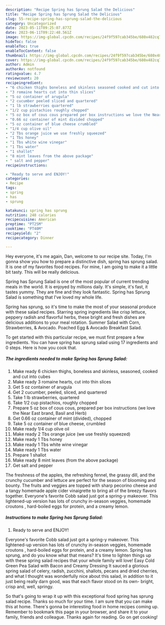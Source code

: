 ```yaml
---
description: "Recipe Spring has Sprung Salad the Delicious"
title: "Recipe Spring has Sprung Salad the Delicious"
slug: 55-recipe-spring-has-sprung-salad-the-delicious
category: Uncategorized
date: 2023-05-11T09:25:07.877Z
date: 2023-06-11T09:22:48.561Z
image: https://img-global.cpcdn.com/recipes/24f9f597cab345be/680x482cq70/spring-has-sprung-salad-recipe-main-photo.jpg
hideToc: false
enableToc: true
enableTocContent: false
thumbnail: https://img-global.cpcdn.com/recipes/24f9f597cab345be/680x482cq70/spring-has-sprung-salad-recipe-main-photo.jpg
cover: https://img-global.cpcdn.com/recipes/24f9f597cab345be/680x482cq70/spring-has-sprung-salad-recipe-main-photo.jpg
author: Admin
authorAv: notfound
ratingvalue: 4.7
reviewcount: 20
recipeingredient:
- "6 chicken thighs boneless and skinless seasoned cooked and cut into cubes"
- "3 romaine hearts cut into thin slices"
- "5 oz container of arugula"
- "2 cucumber peeled sliced and quartered"
- "1 lb strawberries quartered"
- "1/2 cup pistachios roughly chopped"
- "5 oz box of cous cous prepared per box instructions we love the Near East brand Basil and Herb"
- "0.66 oz container of mint divided chopped"
- "5 oz container of blue cheese crumbled"
- "1/4 cup olive oil"
- "2 Tbs orange juice we use freshly squeezed"
- "1 Tbs honey"
- "1 Tbs white wine vinegar"
- "1 Tbs water"
- "1 shallot"
- "8 mint leaves from the above package"
- " salt and pepper"
recipeinstructions:

- "Ready to serve and ENJOY!"
categories:
- Recipe
tags:
- spring
- has
- sprung

katakunci: spring has sprung 
nutrition: 248 calories
recipecuisine: American
preptime: "PT25M"
cooktime: "PT40M"
recipeyield: "2"
recipecategory: Dinner

---
```



Hey everyone, it's me again, Dan, welcome to our recipe site. Today, I'm gonna show you how to prepare a distinctive dish, spring has sprung salad. It is one of my favorites food recipes. For mine, I am going to make it a little bit tasty. This will be really delicious.

Spring has Sprung Salad is one of the most popular of current trending meals in the world. It is enjoyed by millions daily. It's simple, it's fast, it tastes yummy. They are fine and they look fantastic. Spring has Sprung Salad is something that I've loved my whole life.

Spring has sprung, so it&#39;s time to make the most of your seasonal produce with these salad recipes. Starring spring ingredients like crisp lettuce, peppery radish and flavorful herbs, these bright and fresh dishes are delicious additions to your meal rotation. Summer Salad with Corn, Strawberries, &amp; Avocado. Poached Egg &amp; Avocado Breakfast Salad.


To get started with this particular recipe, we must first prepare a few ingredients. You can have spring has sprung salad using 17 ingredients and 0 steps. Here is how you cook that.

<!--inarticleads1-->

##### The ingredients needed to make Spring has Sprung Salad:

1. Make ready 6 chicken thighs, boneless and skinless, seasoned, cooked and cut into cubes
1. Make ready 3 romaine hearts, cut into thin slices
1. Get 5 oz container of arugula
1. Get 2 cucumber, peeled, sliced, and quartered
1. Take 1 lb strawberries, quartered
1. Take 1/2 cup pistachios, roughly chopped
1. Prepare 5 oz box of cous cous, prepared per box instructions (we love the Near East brand, Basil and Herb)
1. Get 0.66 oz container of mint (divided), chopped
1. Take 5 oz container of blue cheese, crumbled
1. Make ready 1/4 cup olive oil
1. Make ready 2 Tbs orange juice (we use freshly squeezed)
1. Make ready 1 Tbs honey
1. Make ready 1 Tbs white wine vinegar
1. Make ready 1 Tbs water
1. Prepare 1 shallot
1. Make ready 8 mint leaves (from the above package)
1. Get  salt and pepper


The freshness of the apples, the refreshing fennel, the grassy dill, and the crunchy cucumber and lettuce are perfect for the season of blooming and bounty. The fruits and veggies are topped with sharp pecorino cheese and a tangy homemade apple cider vinaigrette to bring all of the breezy flavors together. Everyone&#39;s favorite Cobb salad just got a spring-y makeover. This lightened-up version has lots of crunchy in-season veggies, homemade croutons , hard-boiled eggs for protein, and a creamy lemon. 

<!--inarticleads2-->

##### Instructions to make Spring has Sprung Salad:


1. Ready to serve and ENJOY!

Everyone&#39;s favorite Cobb salad just got a spring-y makeover. This lightened-up version has lots of crunchy in-season veggies, homemade croutons , hard-boiled eggs for protein, and a creamy lemon. Spring has sprung, and do you know what that means? It&#39;s time to lighten things up with these spring salad recipes that your whole family will love! Easy Cold Green Pea Salad with Bacon and Creamy Dressing It sauced a glorious spring salad of celery, radish, zucchini, shallots, pecans and dried cherries, and what I thought was wonderfully nice about this salad, in addition to it just being really darn good, was that each flavor stood on its own- bright, crisp and, well, springy. 

So that's going to wrap it up with this exceptional food spring has sprung salad recipe. Thanks so much for your time. I am sure that you can make this at home. There's gonna be interesting food in home recipes coming up. Remember to bookmark this page in your browser, and share it to your family, friends and colleague. Thanks again for reading. Go on get cooking!
